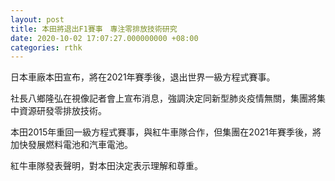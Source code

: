 ```yaml
---
layout: post
title: 本田將退出F1賽事　專注零排放技術研究
date: 2020-10-02 17:07:27.000000000 +08:00
categories: rthk
---
```


日本車廠本田宣布，將在2021年賽季後，退出世界一級方程式賽事。

社長八鄉隆弘在視像記者會上宣布消息，強調決定同新型肺炎疫情無關，集團將集中資源研發零排放技術。

本田2015年重回一級方程式賽事，與紅牛車隊合作，但集團在2021年賽季後，將加快發展燃料電池和汽車電池。

紅牛車隊發表聲明，對本田決定表示理解和尊重。
